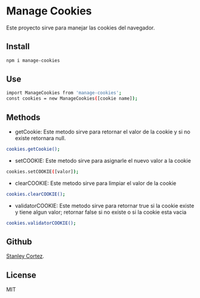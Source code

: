 # Manage Cookies

Este proyecto sirve para manejar las cookies del navegador.

## Install


```sh
npm i manage-cookies
```

## Use

``` sh
import ManageCookies from 'manage-cookies';
const cookies = new ManageCookies([cookie name]);
```

## Methods

- getCookie:
 Este metodo sirve para retornar el valor de la cookie y si no existe retornara null.
``` sh
cookies.getCookie();
```
- setCOOKIE:
 Este metodo sirve para asignarle el nuevo valor a la cookie
``` sh
cookies.setCOOKIE([valor]);
```

- clearCOOKIE:
 Este metodo sirve para limpiar el valor de la cookie
``` sh
cookies.clearCOOKIE();
```

- validatorCOOKIE:
 Este metodo sirve para retornar true si la cookie existe y tiene algun valor; retornar false si no existe o si la cookie esta vacia
``` sh
cookies.validatorCOOKIE();
```

## Github

[Stanley Cortez](https://github.com/stanley-crtz/Manage-Cookies).

## License

MIT
